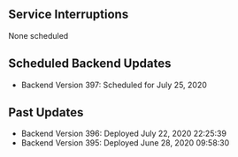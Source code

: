 ## Service Interruptions
None scheduled

## Scheduled Backend Updates
- Backend Version 397: Scheduled for July 25, 2020

## Past Updates
- Backend Version 396: Deployed July 22, 2020  22:25:39
- Backend Version 395: Deployed June 28, 2020  09:58:30



